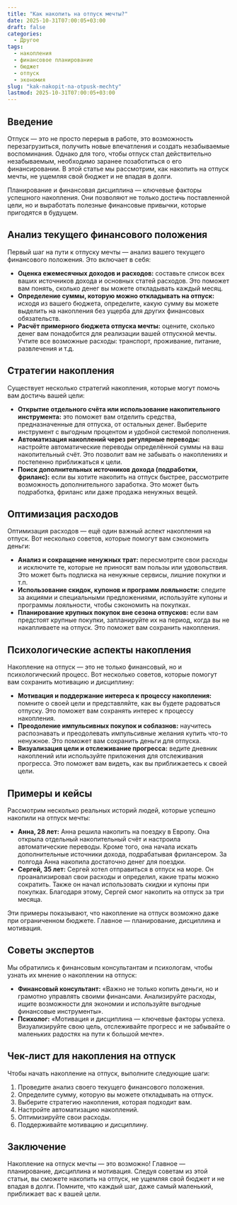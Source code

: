 ```yaml
---
title: "Как накопить на отпуск мечты?"
date: 2025-10-31T07:00:05+03:00
draft: false
categories:
  - Другое
tags:
  - накопления
  - финансовое планирование
  - бюджет
  - отпуск
  - экономия
slug: "kak-nakopit-na-otpusk-mechty"
lastmod: 2025-10-31T07:00:05+03:00
---
```


## Введение

Отпуск — это не просто перерыв в работе, это возможность перезагрузиться, получить новые впечатления и создать незабываемые воспоминания. Однако для того, чтобы отпуск стал действительно незабываемым, необходимо заранее позаботиться о его финансировании. В этой статье мы рассмотрим, как накопить на отпуск мечты, не ущемляя свой бюджет и не впадая в долги.

Планирование и финансовая дисциплина — ключевые факторы успешного накопления. Они позволяют не только достичь поставленной цели, но и выработать полезные финансовые привычки, которые пригодятся в будущем.

## Анализ текущего финансового положения

Первый шаг на пути к отпуску мечты — анализ вашего текущего финансового положения. Это включает в себя:

- **Оценка ежемесячных доходов и расходов:** составьте список всех ваших источников дохода и основных статей расходов. Это поможет вам понять, сколько денег вы можете откладывать каждый месяц.
- **Определение суммы, которую можно откладывать на отпуск:** исходя из вашего бюджета, определите, какую сумму вы можете выделить на накопления без ущерба для других финансовых обязательств.
- **Расчёт примерного бюджета отпуска мечты:** оцените, сколько денег вам понадобится для реализации вашей отпускной мечты. Учтите все возможные расходы: транспорт, проживание, питание, развлечения и т.д.

## Стратегии накопления

Существует несколько стратегий накопления, которые могут помочь вам достичь вашей цели:

- **Открытие отдельного счёта или использование накопительного инструмента:** это поможет вам отделить средства, предназначенные для отпуска, от остальных денег. Выберите инструмент с выгодным процентом и удобной системой пополнения.
- **Автоматизация накоплений через регулярные переводы:** настройте автоматические переводы определённой суммы на ваш накопительный счёт. Это позволит вам не забывать о накоплениях и постепенно приближаться к цели.
- **Поиск дополнительных источников дохода (подработки, фриланс):** если вы хотите накопить на отпуск быстрее, рассмотрите возможность дополнительного заработка. Это может быть подработка, фриланс или даже продажа ненужных вещей.

## Оптимизация расходов

Оптимизация расходов — ещё один важный аспект накопления на отпуск. Вот несколько советов, которые помогут вам сэкономить деньги:

- **Анализ и сокращение ненужных трат:** пересмотрите свои расходы и исключите те, которые не приносят вам пользы или удовольствия. Это может быть подписка на ненужные сервисы, лишние покупки и т.п.
- **Использование скидок, купонов и программ лояльности:** следите за акциями и специальными предложениями, используйте купоны и программы лояльности, чтобы сэкономить на покупках.
- **Планирование крупных покупок вне сезона отпусков:** если вам предстоят крупные покупки, запланируйте их на период, когда вы не накапливаете на отпуск. Это поможет вам сохранить накопления.

## Психологические аспекты накопления

Накопление на отпуск — это не только финансовый, но и психологический процесс. Вот несколько советов, которые помогут вам сохранить мотивацию и дисциплину:

- **Мотивация и поддержание интереса к процессу накопления:** помните о своей цели и представляйте, как вы будете радоваться отпуску. Это поможет вам сохранять интерес к процессу накопления.
- **Преодоление импульсивных покупок и соблазнов:** научитесь распознавать и преодолевать импульсивные желания купить что-то ненужное. Это поможет вам сохранить деньги для отпуска.
- **Визуализация цели и отслеживание прогресса:** ведите дневник накоплений или используйте приложения для отслеживания прогресса. Это поможет вам видеть, как вы приближаетесь к своей цели.

## Примеры и кейсы

Рассмотрим несколько реальных историй людей, которые успешно накопили на отпуск мечты:

- **Анна, 28 лет:** Анна решила накопить на поездку в Европу. Она открыла отдельный накопительный счёт и настроила автоматические переводы. Кроме того, она начала искать дополнительные источники дохода, подрабатывая фрилансером. За полгода Анна накопила достаточно денег для поездки.
- **Сергей, 35 лет:** Сергей хотел отправиться в отпуск на море. Он проанализировал свои расходы и определил, какие траты можно сократить. Также он начал использовать скидки и купоны при покупках. Благодаря этому, Сергей смог накопить на отпуск за три месяца.

Эти примеры показывают, что накопление на отпуск возможно даже при ограниченном бюджете. Главное — планирование, дисциплина и мотивация.

## Советы экспертов

Мы обратились к финансовым консультантам и психологам, чтобы узнать их мнение о накоплении на отпуск:

- **Финансовый консультант:** «Важно не только копить деньги, но и грамотно управлять своими финансами. Анализируйте расходы, ищите возможности для экономии и используйте выгодные финансовые инструменты».
- **Психолог:** «Мотивация и дисциплина — ключевые факторы успеха. Визуализируйте свою цель, отслеживайте прогресс и не забывайте о маленьких радостях на пути к большой мечте».

## Чек-лист для накопления на отпуск

Чтобы начать накопление на отпуск, выполните следующие шаги:

1. Проведите анализ своего текущего финансового положения.
2. Определите сумму, которую вы можете откладывать на отпуск.
3. Выберите стратегию накопления, которая подходит вам.
4. Настройте автоматизацию накоплений.
5. Оптимизируйте свои расходы.
6. Поддерживайте мотивацию и дисциплину.

## Заключение

Накопление на отпуск мечты — это возможно! Главное — планирование, дисциплина и мотивация. Следуя советам из этой статьи, вы сможете накопить на отпуск, не ущемляя свой бюджет и не впадая в долги. Помните, что каждый шаг, даже самый маленький, приближает вас к вашей цели.

